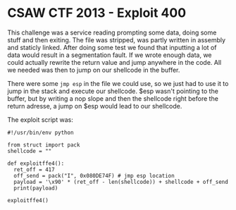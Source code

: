 CSAW CTF 2013 - Exploit 400
================================

This challenge was a service reading prompting some data, doing some stuff and then exiting. The file was stripped, was partly written in assembly and staticly linked. After doing some test we found that inputting a lot of data would result in a segmentation fault. If we wrote enough data, we could actually rewrite the return value and jump anywhere in the code. All we needed was then to jump on our shellcode in the buffer.

There were some `jmp esp` in the file we could use, so we just had to use it to jump in the stack and execute our shellcode. $esp wasn't pointing to the buffer, but by writing a nop slope and then the shellcode right before the return adresse, a jump on $esp would lead to our shellcode.

The exploit script was:
```
#!/usr/bin/env python

from struct import pack
shellcode = ""

def exploitffe4():
  ret_off = 417
  off_send = pack("I", 0x080DE74F) # jmp esp location
  payload = '\x90' * (ret_off - len(shellcode)) + shellcode + off_send
  print(payload)

exploitffe4()
```
